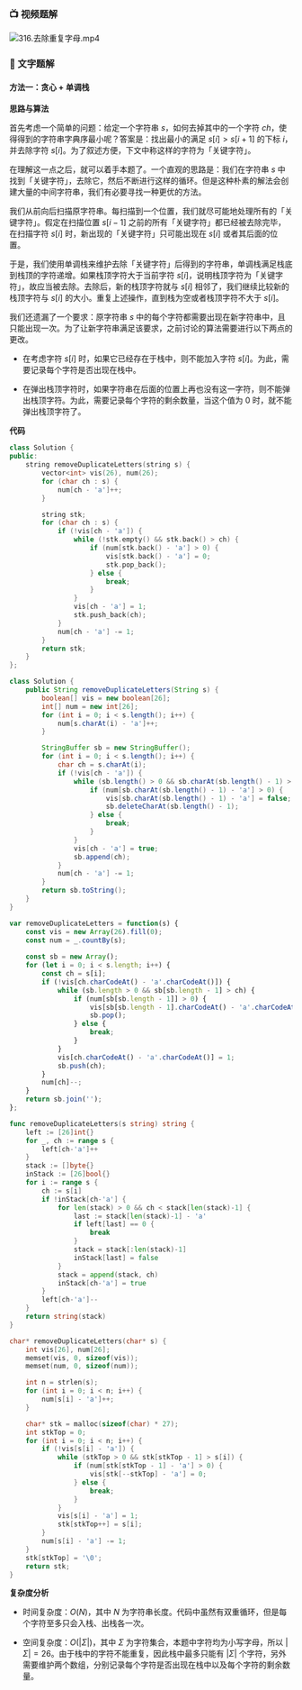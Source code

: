 ### 📺 视频题解  
![316.去除重复字母.mp4](8c203512-c2c3-44c8-955b-7303935e8489)

### 📖 文字题解
#### 方法一：贪心 + 单调栈

**思路与算法**

首先考虑一个简单的问题：给定一个字符串 $s$，如何去掉其中的一个字符 $\textit{ch}$，使得得到的字符串字典序最小呢？答案是：找出最小的满足 $s[i]>s[i+1]$ 的下标 $i$，并去除字符 $s[i]$。为了叙述方便，下文中称这样的字符为「关键字符」。

在理解这一点之后，就可以着手本题了。一个直观的思路是：我们在字符串 $s$ 中找到「关键字符」，去除它，然后不断进行这样的循环。但是这种朴素的解法会创建大量的中间字符串，我们有必要寻找一种更优的方法。

我们从前向后扫描原字符串。每扫描到一个位置，我们就尽可能地处理所有的「关键字符」。假定在扫描位置 $s[i-1]$ 之前的所有「关键字符」都已经被去除完毕，在扫描字符 $s[i]$ 时，新出现的「关键字符」只可能出现在 $s[i]$ 或者其后面的位置。

于是，我们使用单调栈来维护去除「关键字符」后得到的字符串，单调栈满足栈底到栈顶的字符递增。如果栈顶字符大于当前字符 $s[i]$，说明栈顶字符为「关键字符」，故应当被去除。去除后，新的栈顶字符就与 $s[i]$ 相邻了，我们继续比较新的栈顶字符与 $s[i]$ 的大小。重复上述操作，直到栈为空或者栈顶字符不大于 $s[i]$。

我们还遗漏了一个要求：原字符串 $s$ 中的每个字符都需要出现在新字符串中，且只能出现一次。为了让新字符串满足该要求，之前讨论的算法需要进行以下两点的更改。

- 在考虑字符 $s[i]$ 时，如果它已经存在于栈中，则不能加入字符 $s[i]$。为此，需要记录每个字符是否出现在栈中。

- 在弹出栈顶字符时，如果字符串在后面的位置上再也没有这一字符，则不能弹出栈顶字符。为此，需要记录每个字符的剩余数量，当这个值为 $0$ 时，就不能弹出栈顶字符了。

**代码**

```C++ [sol1-C++]
class Solution {
public:
    string removeDuplicateLetters(string s) {
        vector<int> vis(26), num(26);
        for (char ch : s) {
            num[ch - 'a']++;
        }

        string stk;
        for (char ch : s) {
            if (!vis[ch - 'a']) {
                while (!stk.empty() && stk.back() > ch) {
                    if (num[stk.back() - 'a'] > 0) {
                        vis[stk.back() - 'a'] = 0;
                        stk.pop_back();
                    } else {
                        break;
                    }
                }
                vis[ch - 'a'] = 1;
                stk.push_back(ch);
            }
            num[ch - 'a'] -= 1;
        }
        return stk;
    }
};
```

```Java [sol1-Java]
class Solution {
    public String removeDuplicateLetters(String s) {
        boolean[] vis = new boolean[26];
        int[] num = new int[26];
        for (int i = 0; i < s.length(); i++) {
            num[s.charAt(i) - 'a']++;
        }

        StringBuffer sb = new StringBuffer();
        for (int i = 0; i < s.length(); i++) {
            char ch = s.charAt(i);
            if (!vis[ch - 'a']) {
                while (sb.length() > 0 && sb.charAt(sb.length() - 1) > ch) {
                    if (num[sb.charAt(sb.length() - 1) - 'a'] > 0) {
                        vis[sb.charAt(sb.length() - 1) - 'a'] = false;
                        sb.deleteCharAt(sb.length() - 1);
                    } else {
                        break;
                    }
                }
                vis[ch - 'a'] = true;
                sb.append(ch);
            }
            num[ch - 'a'] -= 1;
        }
        return sb.toString();
    }
}
```

```JavaScript [sol1-JavaScript]
var removeDuplicateLetters = function(s) {
    const vis = new Array(26).fill(0);
    const num = _.countBy(s);
    
    const sb = new Array();
    for (let i = 0; i < s.length; i++) {
        const ch = s[i];
        if (!vis[ch.charCodeAt() - 'a'.charCodeAt()]) {
            while (sb.length > 0 && sb[sb.length - 1] > ch) {
                if (num[sb[sb.length - 1]] > 0) {
                    vis[sb[sb.length - 1].charCodeAt() - 'a'.charCodeAt()] = 0;
                    sb.pop();
                } else {
                    break;
                }
            }
            vis[ch.charCodeAt() - 'a'.charCodeAt()] = 1;
            sb.push(ch);
        }
        num[ch]--;
    }
    return sb.join('');
};
```

```Go [sol1-Golang]
func removeDuplicateLetters(s string) string {
    left := [26]int{}
    for _, ch := range s {
        left[ch-'a']++
    }
    stack := []byte{}
    inStack := [26]bool{}
    for i := range s {
        ch := s[i]
        if !inStack[ch-'a'] {
            for len(stack) > 0 && ch < stack[len(stack)-1] {
                last := stack[len(stack)-1] - 'a'
                if left[last] == 0 {
                    break
                }
                stack = stack[:len(stack)-1]
                inStack[last] = false
            }
            stack = append(stack, ch)
            inStack[ch-'a'] = true
        }
        left[ch-'a']--
    }
    return string(stack)
}
```

```C [sol1-C]
char* removeDuplicateLetters(char* s) {
    int vis[26], num[26];
    memset(vis, 0, sizeof(vis));
    memset(num, 0, sizeof(num));

    int n = strlen(s);
    for (int i = 0; i < n; i++) {
        num[s[i] - 'a']++;
    }

    char* stk = malloc(sizeof(char) * 27);
    int stkTop = 0;
    for (int i = 0; i < n; i++) {
        if (!vis[s[i] - 'a']) {
            while (stkTop > 0 && stk[stkTop - 1] > s[i]) {
                if (num[stk[stkTop - 1] - 'a'] > 0) {
                    vis[stk[--stkTop] - 'a'] = 0;
                } else {
                    break;
                }
            }
            vis[s[i] - 'a'] = 1;
            stk[stkTop++] = s[i];
        }
        num[s[i] - 'a'] -= 1;
    }
    stk[stkTop] = '\0';
    return stk;
}
```

**复杂度分析**

- 时间复杂度：$O(N)$，其中 $N$ 为字符串长度。代码中虽然有双重循环，但是每个字符至多只会入栈、出栈各一次。

- 空间复杂度：$O(|\Sigma|)$，其中 $\Sigma$ 为字符集合，本题中字符均为小写字母，所以 $|\Sigma|=26$。由于栈中的字符不能重复，因此栈中最多只能有 $|\Sigma|$ 个字符，另外需要维护两个数组，分别记录每个字符是否出现在栈中以及每个字符的剩余数量。